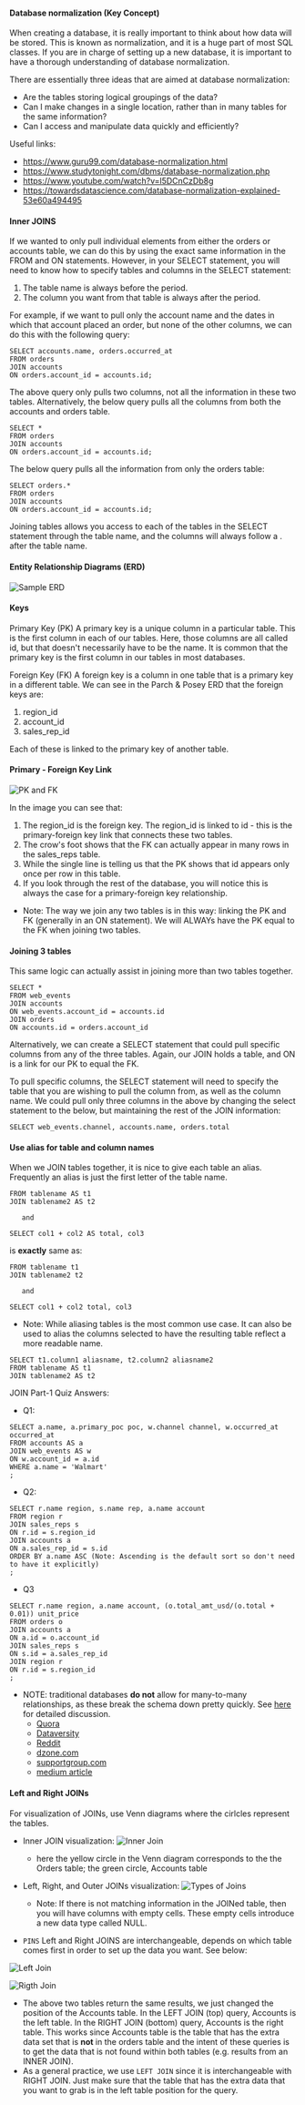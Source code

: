 #### Database normalization (Key Concept)
When creating a database, it is really important to think about how data will be stored. This is known as normalization, and it is a huge part of most SQL classes. If you are in charge of setting up a new database, it is important to have a thorough understanding of database normalization.

There are essentially three ideas that are aimed at database normalization:

+ Are the tables storing logical groupings of the data?
+ Can I make changes in a single location, rather than in many tables for the same information?
+ Can I access and manipulate data quickly and efficiently?

Useful links:
+ https://www.guru99.com/database-normalization.html
+ https://www.studytonight.com/dbms/database-normalization.php
+ https://www.youtube.com/watch?v=l5DCnCzDb8g
+ https://towardsdatascience.com/database-normalization-explained-53e60a494495

#### Inner JOINS
If we wanted to only pull individual elements from either the orders or accounts table, we can do this by using the exact same information in the FROM and ON statements. However, in your SELECT statement, you will need to know how to specify tables and columns in the SELECT statement:

1. The table name is always before the period.
2. The column you want from that table is always after the period.

For example, if we want to pull only the account name and the dates in which that account placed an order, but none of the other columns, we can do this with the following query:
```
SELECT accounts.name, orders.occurred_at
FROM orders
JOIN accounts
ON orders.account_id = accounts.id;
```
The above query only pulls two columns, not all the information in these two tables. Alternatively, the below query pulls all the columns from both the accounts and orders table.
```
SELECT *
FROM orders
JOIN accounts
ON orders.account_id = accounts.id;
```

The below query pulls all the information from only the orders table:
```
SELECT orders.*
FROM orders
JOIN accounts
ON orders.account_id = accounts.id;
```
Joining tables allows you access to each of the tables in the SELECT statement through the table name, and the columns will always follow a . after the table name.

#### Entity Relationship Diagrams (ERD)

![Sample ERD](UdacitySampleERD.png)

#### Keys
Primary Key (PK)
A primary key is a unique column in a particular table. This is the first column in each of our tables. Here, those columns are all called id, but that doesn't necessarily have to be the name. It is common that the primary key is the first column in our tables in most databases.

Foreign Key (FK)
A foreign key is a column in one table that is a primary key in a different table. We can see in the Parch & Posey ERD that the foreign keys are:

1. region_id
2. account_id
3. sales_rep_id

Each of these is linked to the primary key of another table.

#### Primary - Foreign Key Link

![PK and FK](PKandFK.png)

In the image you can see that:
1. The region_id is the foreign key.
The region_id is linked to id - this is the primary-foreign key link that connects these two tables.
2. The crow's foot shows that the FK can actually appear in many rows in the sales_reps table.
3. While the single line is telling us that the PK shows that id appears only once per row in this table.
4. If you look through the rest of the database, you will notice this is always the case for a primary-foreign key relationship.

+ Note: The way we join any two tables is in this way: linking the PK and FK (generally in an ON statement). We will ALWAYs have the PK equal to the FK when joining two tables.

#### Joining 3 tables
This same logic can actually assist in joining more than two tables together.
```
SELECT *
FROM web_events
JOIN accounts
ON web_events.account_id = accounts.id
JOIN orders
ON accounts.id = orders.account_id
```

Alternatively, we can create a SELECT statement that could pull specific columns from any of the three tables. Again, our JOIN holds a table, and ON is a link for our PK to equal the FK.

To pull specific columns, the SELECT statement will need to specify the table that you are wishing to pull the column from, as well as the column name. We could pull only three columns in the above by changing the select statement to the below, but maintaining the rest of the JOIN information:
```
SELECT web_events.channel, accounts.name, orders.total
```

#### Use alias for table and column names
When we JOIN tables together, it is nice to give each table an alias. Frequently an alias is just the first letter of the table name.

```
FROM tablename AS t1
JOIN tablename2 AS t2

   and

SELECT col1 + col2 AS total, col3
```

is __exactly__ same as:

```
FROM tablename t1
JOIN tablename2 t2

   and

SELECT col1 + col2 total, col3
```

* Note: While aliasing tables is the most common use case. It can also be used to alias the columns selected to have the resulting table reflect a more readable name.
```
SELECT t1.column1 aliasname, t2.column2 aliasname2
FROM tablename AS t1
JOIN tablename2 AS t2
```

JOIN Part-1 Quiz Answers:
+ Q1:
```
SELECT a.name, a.primary_poc poc, w.channel channel, w.occurred_at occurred_at
FROM accounts AS a
JOIN web_events AS w
ON w.account_id = a.id
WHERE a.name = 'Walmart'
;
```
+ Q2:
```
SELECT r.name region, s.name rep, a.name account
FROM region r
JOIN sales_reps s
ON r.id = s.region_id
JOIN accounts a
ON a.sales_rep_id = s.id
ORDER BY a.name ASC (Note: Ascending is the default sort so don't need to have it explicitly)
;
```
+ Q3
```
SELECT r.name region, a.name account, (o.total_amt_usd/(o.total + 0.01)) unit_price
FROM orders o
JOIN accounts a
ON a.id = o.account_id
JOIN sales_reps s
ON s.id = a.sales_rep_id
JOIN region r
ON r.id = s.region_id
;
```
* NOTE: traditional databases __do not__ allow for many-to-many relationships, as these break the schema down pretty quickly. See [here](https://stackoverflow.com/questions/7339143/why-no-many-to-many-relationships) for detailed discussion.
  + [Quora](https://www.quora.com/My-senior-told-me-to-avoid-many-to-many-relationships-in-database-design-when-possible-because-it-creates-complications-that-are-avoidable-He-had-a-hard-time-giving-concrete-examples-why-would-he-say-that)
  + [Dataversity](https://www.dataversity.net/more-database-design-errors-confusion-with-many-to-many-relationships/#)
  + [Reddit](https://www.reddit.com/r/Database/comments/al8rop/why_exactly_area_manytomany_relationships_bad/)
  + [dzone.com](https://dzone.com/articles/how-to-handle-a-many-to-many-relationship-in-datab)
  + [supportgroup.com](https://blog.supportgroup.com/getting-started-with-relational-databases-one-to-one-and-many-to-many-relationships)
  + [medium article](https://rstsaygili.medium.com/many-to-many-relationships-in-relational-databases-af867547914f)

#### Left and Right JOINs
For visualization of JOINs, use Venn diagrams where the cirlcles represent the tables.

+ Inner JOIN visualization:
![Inner Join](InnerJoin.png)
  + here the yellow circle in the Venn diagram corresponds to the the Orders table; the green circle, Accounts table

+ Left, Right, and Outer JOINs visualization:
![Types of Joins](TypesOfJoins.png)
  + Note: If there is not matching information in the JOINed table, then you will have columns with empty cells. These empty cells introduce a new data type called NULL.

+ `PINS` Left and Right JOINS are interchangeable, depends on which table comes first in order to set up the data you want. See below:

![Left Join](LeftJoin.png)

![Rigth Join](RightJoin.png)

  + The above two tables return the same results, we just changed the position of the Accounts table. In the LEFT JOIN (top) query, Accounts is the left table. In the RIGHT JOIN (bottom) query, Accounts is the right table. This works since Accounts table is the table that has the extra data set that is __not__ in the orders table and the intent of these queries is to get the data that is not found within both tables (e.g. results from an INNER JOIN).
  + As a general practice, we use `LEFT JOIN` since it is interchangeable with RIGHT JOIN. Just make sure that the table that has the extra data that you want to grab is in the left table position for the query.




